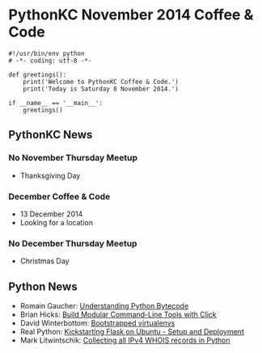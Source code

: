 # PythonKC November 2014 Coffee & Code

~~~~{python}
#!/usr/bin/env python
# -*- coding: utf-8 -*-

def greetings():
    print('Welcome to PythonKC Coffee & Code.')
    print('Today is Saturday 8 November 2014.')

if __name__ == '__main__':
    greetings()
~~~~

## PythonKC News

### No November Thursday Meetup

* Thanksgiving Day

### December Coffee & Code

* 13 December 2014
* Looking for a location

### No December Thursday Meetup

* Christmas Day

## Python News

* Romain Gaucher: [Understanding Python Bytecode](http://security.coverity.com/blog/2014/Nov/understanding-python-bytecode.html)
* Brian Hicks: [Build Modular Command-Line Tools with Click](https://www.brianthicks.com/2014/11/03/build-modular-command-line-tools-with-click/)
* David Winterbottom: [Bootstrapped virtualenvs](http://codeinthehole.com/writing/bootstrapped-virtualenvs/)
* Real Python: [Kickstarting Flask on Ubuntu - Setup and Deployment](https://realpython.com/blog/python/kickstarting-flask-on-ubuntu-setup-and-deployment/)
* Mark Litwintschik: [Collecting all IPv4 WHOIS records in Python](http://tech.marksblogg.com/all-ipv4-whois-records.html)
